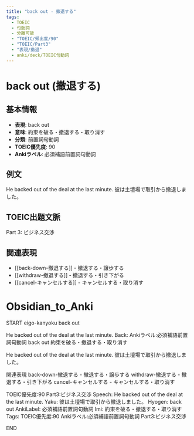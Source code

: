 ```yaml
---
title: "back out - 撤退する"
tags:
  - TOEIC
  - 句動詞
  - 分離可能
  - "TOEIC/頻出度/90"
  - "TOEIC/Part3"
  - "表現/撤退"
  - anki/deck/TOEIC句動詞
---
```


# back out (撤退する)

## 基本情報
- **表現**: back out
- **意味**: 約束を破る・撤退する・取り消す
- **分類**: 前置詞句動詞
- **TOEIC優先度**: 90
- **Ankiラベル**: 必須補語前置詞句動詞

## 例文
He backed out of the deal at the last minute.
彼は土壇場で取引から撤退しました。

## TOEIC出題文脈
Part 3: ビジネス交渉

## 関連表現
- [[back-down-撤退する]] - 撤退する・譲歩する
- [[withdraw-撤退する]] - 撤退する・引き下がる
- [[cancel-キャンセルする]] - キャンセルする・取り消す
 
# Obsidian_to_Anki
START
eigo-kanyoku
back out

He backed out of the deal at the last minute.
Back: 
Ankiラベル:必須補語前置詞句動詞
back out
約束を破る・撤退する・取り消す

He backed out of the deal at the last minute.
彼は土壇場で取引から撤退しました。

関連表現
back-down-撤退する - 撤退する・譲歩する
withdraw-撤退する - 撤退する・引き下がる
cancel-キャンセルする - キャンセルする・取り消す

TOEIC優先度:90
Part3:ビジネス交渉
Speech: He backed out of the deal at the last minute.
Yaku: 彼は土壇場で取引から撤退しました。
Hyogen: back out
AnkiLabel: 必須補語前置詞句動詞
Imi: 約束を破る・撤退する・取り消す
Tags: TOEIC優先度:90 Ankiラベル:必須補語前置詞句動詞 Part3:ビジネス交渉
<!--ID: 1751043183024-->
END

